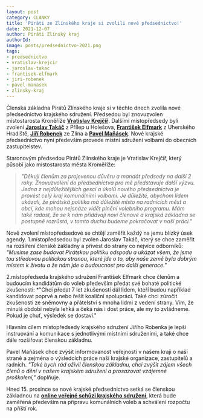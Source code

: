 ```yaml
---
layout: post
category: CLANKY
title: 'Piráti ze Zlínského kraje si zvolili nové předsednictvo!'
date: 2021-12-07
author: Piráti Zlínský kraj
authorId: 
image: posts/predsednictvo-2021.png
tags: 
- predsednictvo
- vratislav-krejcir
- jaroslav-takac
- frantisek-elfmark
- jiri-robenek
- pavel-manasek
- zlinsky-kraj
---
```


Členská základna Pirátů Zlínského kraje si v těchto dnech zvolila nové předsednictvo krajského sdružení. Předsedou byl znovuzvolen místostarosta Kroněříže **[Vratislav Krejčíř](https://zlinsky.pirati.cz/lide/vratislav-krejcir/)**. Dalšími místopředsedy byli zvoleni **[Jaroslav Takáč](https://zlinsky.pirati.cz/lide/jaroslav-takac/)** z Přílep u Holešova, **[František Elfmark](https://zlinsky.pirati.cz/lide/frantisek-elfmark/)** z Uherského Hradiště, **[Jiří Robenek](https://zlinsky.pirati.cz/lide/jiri-robenek/)** ze Zlína a **[Pavel Maňásek](https://zlinsky.pirati.cz/lide/pavel-manasek/)**. Nové krajské předsednictvo nyní především provede místní sdružení volbami do obecních zastupitelstev.

Staronovým předsedou Pirátů Zlínského kraje je Vratislav Krejčíř, který působí jako místostarosta města Kroměříže:
> *"Děkuji členům za projevenou důvěru a mandát předsedy na další 2 roky. Znovuzvolení do předsednictva pro mě představuje další výzvu. Jedna z nejdůležitějších gescí a úkolů nového předsednictva je provést celý kraj komunálními volbami. Je důležité, abychom lidem ukázali, že pirátská politika má důležité místo na radnicích měst a obcí, kde mohou nejsnáze vidět plnění volebního programu. Mám také radost, že se k nám přidávají noví členové a krajská základna se postupně rozrůstá, v tomto duchu budeme pokračovat v naší práci."*
> 

Nově zvolení místopředsedové se chtějí zaměřit každý na jemu blízký úsek agendy.
1.místopředsedou byl zvolen Jaroslav Takáč, který se chce zaměřit na rozšíření členské základny a přivést do strany co nejvíce odborníků: *"Musíme zase budovat Pirátskou politiku odspodu a ukázat všem, že jsme tou středovou politickou stranou, které jde o to, aby naše země byla dobrým místem k životu a že nám jde o budoucnost pro další generace."*

2.místopředseda krajského sdružení František Elfmark chce členům a budoucím kandidátům do voleb především předat své bohaté politické zkušenosti: *"Chci předat 7 let zkušeností dál lidem, kteří budou například kandidovat poprvé a nebo řešit koaliční spolupráci. Také chci zúročit zkušenosti ze sněmovny a přátelství s mnoha lidmi z vedení strany. Vím, že minulá období nebyla lehká a čeká nás i  dost práce, ale my to zvládneme. Pokud je chuť, výsledek se dostaví."

Hlavním cílem místopředsedy krajského sdružení Jiřího Robenka je lepší instruování a komunikace s jednotlivými místními sdruženími, a také chce dále rozšiřovat členskou základnu. 

Pavel Maňásek chce zvýšit informovanost veřejnosti v našem kraji o naší straně a zejména o výsledcích práce naší krajské organizace, zastupitelů a radních. *"Také bych rád oživil členskou základnu, chci zvýšit zájem všech členů o dění v našem krajském sdružení a prosazovat vzájemné proškolení,"* doplňuje.

Hned 15. prosince se nové krajské předsednictvo setká se členskou základnou na  **[online veřejné schůzi krajského sdružení](https://fb.me/e/1sM6leBvU)**, která bude zaměřená především na přípravu komunálních voleb a schválení rozpočtu na příští rok.

